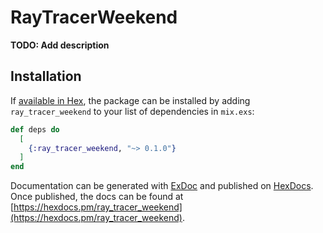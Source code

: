 # RayTracerWeekend

**TODO: Add description**

## Installation

If [available in Hex](https://hex.pm/docs/publish), the package can be installed
by adding `ray_tracer_weekend` to your list of dependencies in `mix.exs`:

```elixir
def deps do
  [
    {:ray_tracer_weekend, "~> 0.1.0"}
  ]
end
```

Documentation can be generated with [ExDoc](https://github.com/elixir-lang/ex_doc)
and published on [HexDocs](https://hexdocs.pm). Once published, the docs can
be found at [https://hexdocs.pm/ray_tracer_weekend](https://hexdocs.pm/ray_tracer_weekend).

